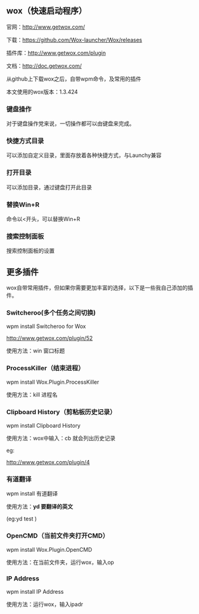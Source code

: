 ## wox（快速启动程序）

官网：http://www.getwox.com/

下载：https://github.com/Wox-launcher/Wox/releases

插件库：http://www.getwox.com/plugin

文档：http://doc.getwox.com/

从github上下载wox之后，自带wpm命令，及常用的插件

本文使用的wox版本：1.3.424

### 键盘操作

对于键盘操作党来说，一切操作都可以由键盘来完成。

### 快捷方式目录

可以添加自定义目录，里面存放着各种快捷方式，与Launchy兼容

### 打开目录

可以添加目录，通过键盘打开此目录

### 替换Win+R

命令以<开头，可以替换Win+R

### 搜索控制面板

搜索控制面板的设置

## 更多插件

wox自带常用插件，但如果你需要更加丰富的选择，以下是一些我自己添加的插件。

### Switcheroo(多个任务之间切换)

wpm install Switcheroo for Wox

http://www.getwox.com/plugin/52

使用方法：win 窗口标题

### ProcessKiller（结束进程）

wpm install Wox.Plugin.ProcessKiller

使用方法：kill 进程名

### Clipboard History（剪粘板历史记录）

wpm install Clipboard History

使用方法：wox中输入：cb 就会列出历史记录

eg:

http://www.getwox.com/plugin/4

### 有道翻译

wpm install 有道翻译

使用方法：**yd 要翻译的英文** 

(eg:yd test )

### OpenCMD（当前文件夹打开CMD）

wpm install Wox.Plugin.OpenCMD

使用方法：在当前文件夹，运行wox，输入op

### IP Address

wpm install IP Address

使用方法：运行wox，输入ipadr